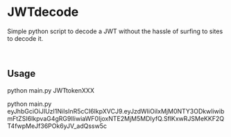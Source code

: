 <h1>JWTdecode</h1>

<p>Simple python script to decode a JWT without the hassle of surfing to sites to decode it.</p>
 

<br>
<h2>Usage</h2>

python main.py JWTtokenXXX

python main.py eyJhbGciOiJIUzI1NiIsInR5cCI6IkpXVCJ9.eyJzdWIiOiIxMjM0NTY3ODkwIiwibmFtZSI6IkpvaG4gRG9lIiwiaWF0IjoxNTE2MjM5MDIyfQ.SflKxwRJSMeKKF2QT4fwpMeJf36POk6yJV_adQssw5c
